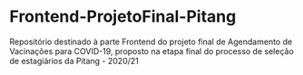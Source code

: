# Frontend-ProjetoFinal-Pitang
Repositório destinado à parte Frontend do projeto final de Agendamento de Vacinações para COVID-19, proposto na etapa final do processo de seleção de estagiários da Pitang - 2020/21

